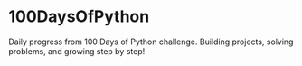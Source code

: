 # 100DaysOfPython
Daily progress from 100 Days of Python challenge. Building projects, solving problems, and growing step by step!
